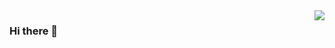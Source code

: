 <img align="right" src="https://github-readme-stats.vercel.app/api?username=Xisaname&show_icons=true&icon_color=CE1D2D&text_color=718096&bg_color=ffffff&hide_title=true" />


### Hi there 👋

<!--
**Xisaname/Xisaname** is a ✨ _special_ ✨ repository because its `README.md` (this file) appears on your GitHub profile.

Here are some ideas to get you started:

- 🔭 I’m currently working on ...
- 🌱 I’m currently learning ...
- 👯 I’m looking to collaborate on ...
- 🤔 I’m looking for help with ...
- 💬 Ask me about ...
- 📫 How to reach me: ...
- 😄 Pronouns: ...
- ⚡ Fun fact: ...
-->
